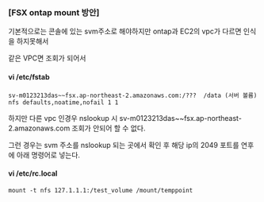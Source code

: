 ### [FSX ontap mount 방안]

기본적으로는 콘솔에 있는 svm주소로 해야하지만 ontap과 EC2의 vpc가 다르면 인식을 하지못해서

같은 VPC면 조회가 되어서 

#### vi /etc/fstab
```
sv-m0123213das~~fsx.ap-northeast-2.amazonaws.com:/???  /data (서버 볼륨) nfs defaults,noatime,nofail 1 1
```

하지만 다른 vpc 인경우 nslookup 시 sv-m0123213das~~fsx.ap-northeast-2.amazonaws.com 조회가 안되어 할 수 없다.


그런 경우는 svm 주소를 nslookup 되는 곳에서 확인 후 해당 ip의 2049 포트를 연후에 아래 명령어로 넣는다.


#### vi /etc/rc.local
```
mount -t nfs 127.1.1.1:/test_volume /mount/temppoint
```
